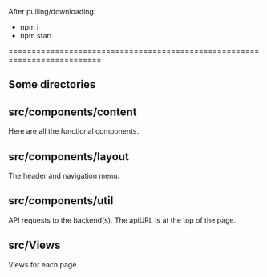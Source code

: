 

After pulling/downloading:

<ul>
  <li>npm i</li>
  <li>npm start</li>
 </ul>

==========================================================================

Some directories
-----------------------------------------------------------------------

src/components/content
--------------------------------
Here are all the functional components.

src/components/layout
-----------------------------
The header and navigation menu.

src/components/util
----------------------
API requests to the backend(s). The apiURL is at the top of the page.

src/Views
--------------------------
Views for each page.

